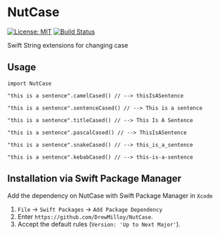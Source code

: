 # NutCase
[![License: MIT](https://img.shields.io/badge/License-MIT-yellow.svg)](https://opensource.org/licenses/MIT)
[![Build Status](https://app.bitrise.io/app/b24c32bd-7988-4f93-8e17-b00cd5ced3ce/status.svg?token=JdNcl-36HjxFIMsi1jGJNQ)](https://app.bitrise.io/app/b24c32bd-7988-4f93-8e17-b00cd5ced3ce)

Swift String extensions for changing case

## Usage

```
import NutCase

"this is a sentence".camelCased() // --> thisIsASentence

"this is a sentence".sentenceCased() // --> This is a sentence

"this is a sentence".titleCased() // --> This Is A Sentence

"this is a sentence".pascalCased() // --> ThisIsASentence

"this is a sentence".snakeCased() // --> this_is_a_sentence

"this is a sentence".kebabCased() // --> this-is-a-sentence
```

## Installation via Swift Package Manager

Add the dependency on NutCase with Swift Package Manager in `Xcode`

1. `File` -> `Swift Packages` -> `Add Package Dependency`
2. Enter `https://github.com/DrewMilloy/NutCase`.
3. Accept the default rules (`Version: 'Up to Next Major'`).

